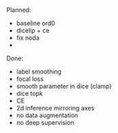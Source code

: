 Planned:
- baseline ord0
- dicelip + ce
- fix noda
- 



Done:
- label smoothing
- focal loss
- smooth parameter in dice (clamp)
- dice topk
- CE
- 2d inference mirroring axes
- no data augmentation
- no deep supervision
